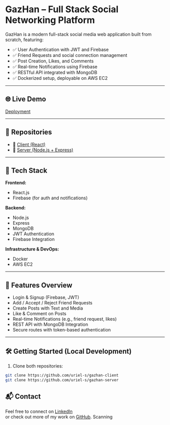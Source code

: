 # GazHan – Full Stack Social Networking Platform

GazHan is a modern full-stack social media web application built from scratch, featuring:

- ✅ User Authentication with JWT and Firebase  
- ✅ Friend Requests and social connection management  
- ✅ Post Creation, Likes, and Comments  
- ✅ Real-time Notifications using Firebase  
- ✅ RESTful API integrated with MongoDB  
- ✅ Dockerized setup, deployable on AWS EC2  

---

## 🌐 Live Demo  
[Deployment](http://51.21.2.255/)

---

## 📁 Repositories

- 🔗 [Client (React)](https://github.com/uriel-s/gazhan-client)  
- 🔗 [Server (Node.js + Express)](https://github.com/uriel-s/gazhan-server)

---

## 🚀 Tech Stack

**Frontend:**  
- React.js  
- Firebase (for auth and notifications)

**Backend:**  
- Node.js  
- Express  
- MongoDB  
- JWT Authentication  
- Firebase Integration

**Infrastructure & DevOps:**  
- Docker  
- AWS EC2  

---

## 📸 Features Overview

- Login & Signup (Firebase, JWT)  
- Add / Accept / Reject Friend Requests  
- Create Posts with Text and Media  
- Like & Comment on Posts  
- Real-time Notifications (e.g., friend request, likes)  
- REST API with MongoDB Integration  
- Secure routes with token-based authentication  

---

## 🛠️ Getting Started (Local Development)

1. Clone both repositories:

```bash
git clone https://github.com/uriel-s/gazhan-client
git clone https://github.com/uriel-s/gazhan-server
```


## 📬 Contact

Feel free to connect on [LinkedIn](https://www.linkedin.com/in/uriel-s/)  
or check out more of my work on [GitHub](https://github.com/uriel-s).
Scanning
